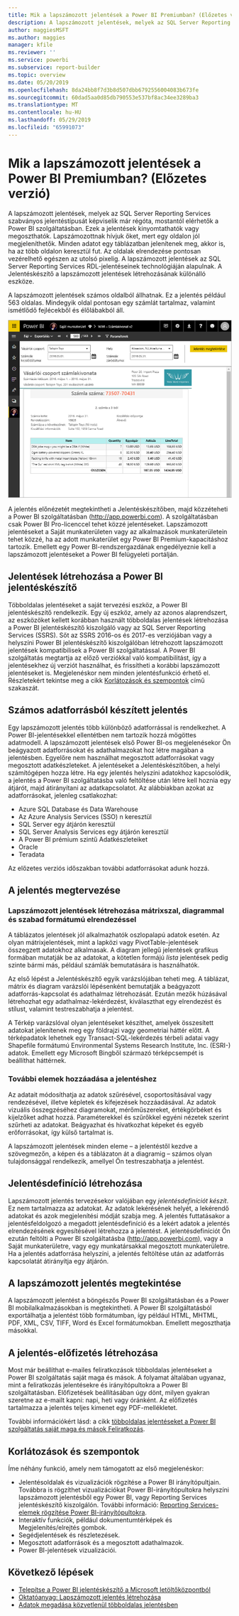 ```yaml
---
title: Mik a lapszámozott jelentések a Power BI Premiumban? (Előzetes verzió)
description: A lapszámozott jelentések, melyek az SQL Server Reporting Services szabványos jelentéstípusát képviselik már régóta, mostantól elérhetők a Power BI szolgáltatásban. Ezek a jelentések kinyomtathatók vagy megoszthatók. Elrendezésük pontosan vezérelhető. Minden adatot egy táblázatban jelenítenek meg, akkor is, ha az több oldalon keresztül fut.
author: maggiesMSFT
ms.author: maggies
manager: kfile
ms.reviewer: ''
ms.service: powerbi
ms.subservice: report-builder
ms.topic: overview
ms.date: 05/20/2019
ms.openlocfilehash: 8da24bb8f7d3b8d507dbb6792556004083b673fe
ms.sourcegitcommit: 60dad5aa0d85db790553e537bf8ac34ee3289ba3
ms.translationtype: MT
ms.contentlocale: hu-HU
ms.lasthandoff: 05/29/2019
ms.locfileid: "65991073"
---
```

# <a name="what-are-paginated-reports-in-power-bi-premium-preview"></a>Mik a lapszámozott jelentések a Power BI Premiumban? (Előzetes verzió)

A lapszámozott jelentések, melyek az SQL Server Reporting Services szabványos jelentéstípusát képviselik már régóta, mostantól elérhetők a Power BI szolgáltatásban. Ezek a jelentések kinyomtathatók vagy megoszthatók. Lapszámozottnak hívjuk őket, mert egy oldalon jól megjeleníthetők. Minden adatot egy táblázatban jelenítenek meg, akkor is, ha az több oldalon keresztül fut. Az oldalak elrendezése pontosan vezérelhető egészen az utolsó pixelig. A lapszámozott jelentések az SQL Server Reporting Services RDL-jelentéseinek technológiáján alapulnak. A Jelentéskészítő a lapszámozott jelentések létrehozásának különálló eszköze. 

A lapszámozott jelentések számos oldalból állhatnak. Ez a jelentés például 563 oldalas. Mindegyik oldal pontosan egy számlát tartalmaz, valamint ismétlődő fejlécekből és élőlábakból áll.

![Lapszámozott jelentés a Power BI szolgáltatásban](media/paginated-reports-report-builder-power-bi/power-bi-paginated-wwi-report-page.png)

A jelentés előnézetét megtekintheti a Jelentéskészítőben, majd közzéteheti a Power BI szolgáltatásban (http://app.powerbi.com). A szolgáltatásban csak Power BI Pro-licenccel tehet közzé jelentéseket. Lapszámozott jelentéseket a Saját munkaterületen vagy az alkalmazások munkaterületein tehet közzé, ha az adott munkaterület egy Power BI Premium-kapacitáshoz tartozik. Emellett egy Power BI-rendszergazdának engedélyeznie kell a lapszámozott jelentéseket a Power BI felügyeleti portálján. 

## <a name="create-reports-in-power-bi-report-builder"></a>Jelentések létrehozása a Power BI jelentéskészítő

Többoldalas jelentéseket a saját tervezési eszköz, a Power BI jelentéskészítő rendelkezik. Egy új eszköz, amely az azonos alaprendszert, az eszközöket kellett korábban használt többoldalas jelentések létrehozása a Power BI jelentéskészítő kiszolgáló vagy az SQL Server Reporting Services (SSRS). Sőt az SSRS 2016-os és 2017-es verziójában vagy a helyszíni Power BI jelentéskészítő kiszolgálóban létrehozott lapszámozott jelentések kompatibilisek a Power BI szolgáltatással. A Power BI szolgáltatás megtartja az előző verziókkal való kompatibilitást, így a jelentésekhez új verziót használhat, és frissítheti a korábbi lapszámozott jelentéseket is. Megjelenéskor nem minden jelentésfunkció érhető el. Részletekért tekintse meg a cikk [Korlátozások és szempontok](#limitations-and-considerations) című szakaszát.
     
## <a name="report-from-a-variety-of-data-sources"></a>Számos adatforrásból készített jelentés

Egy lapszámozott jelentés több különböző adatforrással is rendelkezhet. A Power BI-jelentésekkel ellentétben nem tartozik hozzá mögöttes adatmodell. A lapszámozott jelentések első Power BI-os megjelenésekor Ön beágyazott adatforrásokat és adathalmazokat hoz létre magában a jelentésben. Egyelőre nem használhat megosztott adatforrásokat vagy megosztott adatkészleteket. A jelentéseket a Jelentéskészítőben, a helyi számítógépen hozza létre. Ha egy jelentés helyszíni adatokhoz kapcsolódik, a jelentés a Power BI szolgáltatásba való feltöltése után létre kell hoznia egy átjárót, majd átirányítani az adatkapcsolatot. Az alábbiakban azokat az adatforrásokat, jelenleg csatlakozhat:

- Azure SQL Database és Data Warehouse
- Az Azure Analysis Services (SSO) n keresztül
- SQL Server egy átjárón keresztül
- SQL Server Analysis Services egy átjárón keresztül
- A Power BI prémium szintű Adatkészleteiket
- Oracle
- Teradata
 
Az előzetes verziós időszakban további adatforrásokat adunk hozzá.

## <a name="design-your-report"></a>A jelentés megtervezése  

### <a name="create-paginated-reports-with-matrix-chart-and-free-form-layouts"></a>Lapszámozott jelentések létrehozása mátrixszal, diagrammal és szabad formátumú elrendezéssel

A táblázatos jelentések jól alkalmazhatók oszlopalapú adatok esetén. Az olyan mátrixjelentések, mint a lapközi vagy PivotTable-jelentések összegzett adatokhoz alkalmasak. A diagram jellegű jelentések grafikus formában mutatják be az adatokat, a kötetlen formájú *lista* jelentések pedig szinte bármi más, például számlák bemutatására is használhatók. 
  
Az első lépést a Jelentéskészítő egyik varázslójában teheti meg. A táblázat, mátrix és diagram varázslói lépésenként bemutatják a beágyazott adatforrás-kapcsolat és adathalmaz létrehozását. Ezután mezők húzásával létrehozhat egy adathalmaz-lekérdezést, kiválaszthat egy elrendezést és stílust, valamint testreszabhatja a jelentést.  
  
A Térkép varázslóval olyan jelentéseket készíthet, amelyek összesített adatokat jelenítenek meg egy földrajzi vagy geometriai háttér előtt. A térképadatok lehetnek egy Transact-SQL-lekérdezés térbeli adatai vagy Shapefile formátumú Environmental Systems Research Institute, Inc. (ESRI-) adatok. Emellett egy Microsoft Bingből származó térképcsempét is beállíthat háttérnek.  

### <a name="add-more-to-your-report"></a>További elemek hozzáadása a jelentéshez

Az adatait módosíthatja az adatok szűrésével, csoportosításával vagy rendezésével, illetve képletek és kifejezések hozzáadásával. Az adatok vizuális összegzéséhez diagramokat, mérőműszereket, értékgörbéket és kijelzőket adhat hozzá.  Paraméterekkel és szűrőkkel egyéni nézetek szerint szűrheti az adatokat. Beágyazhat és hivatkozhat képeket és egyéb erőforrásokat, így külső tartalmat is.  

A lapszámozott jelentések minden eleme – a jelentéstől kezdve a szövegmezőn, a képen és a táblázaton át a diagramig – számos olyan tulajdonsággal rendelkezik, amellyel Ön testreszabhatja a jelentést.

## <a name="creating-a-report-definition"></a>Jelentésdefiníció létrehozása

Lapszámozott jelentés tervezésekor valójában egy *jelentésdefiníciót készít*. Ez nem tartalmazza az adatokat. Az adatok lekérésének helyét, a lekérendő adatokat és azok megjelenítési módját szabja meg. A jelentés futtatásakor a jelentésfeldolgozó a megadott jelentésdefiníció és a lekért adatok a jelentés elrendezésének egyesítésével létrehozza a jelentést. A jelentésdefiníciót Ön ezután feltölti a Power BI szolgáltatásba (http://app.powerbi.com), vagy a Saját munkaterületre, vagy egy munkatársakkal megosztott munkaterületre. Ha a jelentés adatforrása helyszíni, a jelentés feltöltése után az adatforrás kapcsolatát átirányítja egy átjárón. 

## <a name="view-your-paginated-report"></a>A lapszámozott jelentés megtekintése
A lapszámozott jelentést a böngészős Power BI szolgáltatásban és a Power BI mobilalkalmazásokban is megtekintheti. A Power BI szolgáltatásból exportálhatja a jelentést több formátumban, így például HTML, MHTML, PDF, XML, CSV, TIFF, Word és Excel formátumokban. Emellett megoszthatja másokkal.  

## <a name="create-a-subscription-to-your-report"></a>A jelentés-előfizetés létrehozása

Most már beállíthat e-mailes feliratkozások többoldalas jelentéseket a Power BI szolgáltatás saját maga és mások. A folyamat általában ugyanaz, mint a feliratkozás jelentésekre és irányítópultokra a Power BI szolgáltatásban. Előfizetések beállításában úgy dönt, milyen gyakran szeretne az e-mailt kapni: napi, heti vagy óránként. Az előfizetés tartalmazza a jelentés teljes kimenet egy PDF-mellékletet.

További információkért lásd: a cikk [többoldalas jelentéseket a Power BI szolgáltatás saját maga és mások Feliratkozás](paginated-reports-subscriptions.md). 

## <a name="limitations-and-considerations"></a>Korlátozások és szempontok

Íme néhány funkció, amely nem támogatott az első megjelenéskor:

- Jelentésoldalak és vizualizációk rögzítése a Power BI irányítópultjain. Továbbra is rögzíthet vizualizációkat Power BI-irányítópultokra helyszíni lapszámozott jelentésből egy Power BI, vagy Reporting Services jelentéskészítő kiszolgálón. További információ: [Reporting Services-elemek rögzítése Power BI-irányítópultokra](https://docs.microsoft.com/sql/reporting-services/pin-reporting-services-items-to-power-bi-dashboards).
- Interaktív funkciók, például dokumentumtérképek és Megjelenítés/elrejtés gombok.
- Segédjelentések és részletezések.
- Megosztott adatforrások és a megosztott adathalmazok.
- Power BI-jelentések vizualizációi.
 
## <a name="next-steps"></a>Következő lépések

- [Telepítse a Power BI jelentéskészítő a Microsoft letöltőközpontból](https://go.microsoft.com/fwlink/?linkid=2086513)
- [Oktatóanyag: Lapszámozott jelentés létrehozása](paginated-reports-quickstart-aw.md)
- [Adatok megadása közvetlenül többoldalas jelentésben](paginated-reports-enter-data.md)

  

